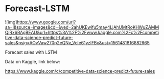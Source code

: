 # Forecast-LSTM

![img]https://www.google.com/url?sa=i&source=images&cd=&ved=2ahUKEwifu5may4LjAhUMtRoKHWuZAMMQjRx6BAgBEAU&url=https%3A%2F%2Fwww.kaggle.com%2Fc%2Fcompetitive-data-science-predict-future-sales&psig=AOvVaw270p2eQNv_VcIe61yzIFBx&ust=1561481816882665

Forecast sales with LSTM

Data on Kaggle, link below:

https://www.kaggle.com/c/competitive-data-science-predict-future-sales

